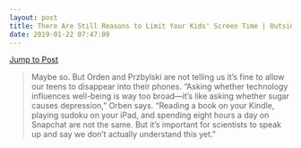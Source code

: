 ```yaml
---
layout: post
title: There Are Still Reasons to Limit Your Kids' Screen Time | Outside Online
date: 2019-01-22 07:47:09
---
```

[Jump to Post](https://www.outsideonline.com/2383636/there-are-still-reasons-limit-your-kids-screen-time)



> Maybe so. But Orden and Przbylski are not telling us it’s fine to allow our teens to disappear into their phones. “Asking whether technology influences well-being is way too broad—it’s like asking whether sugar causes depression,” Orben says. “Reading a book on your Kindle, playing sudoku on your iPad, and spending eight hours a day on Snapchat are not the same. But it’s important for scientists to speak up and say we don’t actually understand this yet.”

